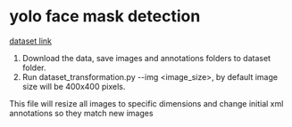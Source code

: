 # yolo face mask detection
<a href='https://www.kaggle.com/andrewmvd/face-mask-detection' target="_blank">dataset link</a>

1. Download the data, save images and annotations folders to dataset folder.
2. Run dataset_transformation.py --img <image_size>, by default image size will be 400x400 pixels.

This file will resize all images to specific dimensions and change initial xml annotations so they match new images
